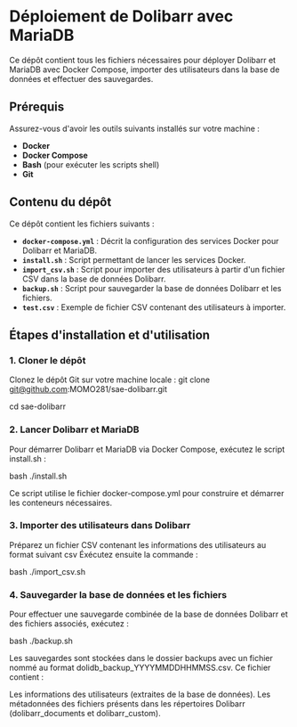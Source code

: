 # Déploiement de Dolibarr avec MariaDB

Ce dépôt contient tous les fichiers nécessaires pour déployer Dolibarr et MariaDB avec Docker Compose, importer des utilisateurs dans la base de données et effectuer des sauvegardes.

## Prérequis

Assurez-vous d'avoir les outils suivants installés sur votre machine :
- **Docker**
- **Docker Compose**
- **Bash** (pour exécuter les scripts shell)
- **Git**

## Contenu du dépôt

Ce dépôt contient les fichiers suivants :

- **`docker-compose.yml`** : Décrit la configuration des services Docker pour Dolibarr et MariaDB.
- **`install.sh`** : Script permettant de lancer les services Docker.
- **`import_csv.sh`** : Script pour importer des utilisateurs à partir d'un fichier CSV dans la base de données Dolibarr.
- **`backup.sh`** : Script pour sauvegarder la base de données Dolibarr et les fichiers.
- **`test.csv`** : Exemple de fichier CSV contenant des utilisateurs à importer.

## Étapes d'installation et d'utilisation

### 1. Cloner le dépôt

Clonez le dépôt Git sur votre machine locale :
git clone git@github.com:MOMO281/sae-dolibarr.git

cd sae-dolibarr

### 2. Lancer Dolibarr et MariaDB

Pour démarrer Dolibarr et MariaDB via Docker Compose, exécutez le script install.sh :

bash
./install.sh

Ce script utilise le fichier docker-compose.yml pour construire et démarrer les conteneurs nécessaires.

### 3. Importer des utilisateurs dans Dolibarr
Préparez un fichier CSV contenant les informations des utilisateurs au format suivant csv
Éxécutez ensuite la commande :

bash
./import_csv.sh

### 4. Sauvegarder la base de données et les fichiers

Pour effectuer une sauvegarde combinée de la base de données Dolibarr et des fichiers associés, exécutez :

bash
./backup.sh

Les sauvegardes sont stockées dans le dossier backups avec un fichier nommé au format dolidb_backup_YYYYMMDDHHMMSS.csv. Ce fichier contient :

Les informations des utilisateurs (extraites de la base de données).
Les métadonnées des fichiers présents dans les répertoires Dolibarr (dolibarr_documents et dolibarr_custom).
